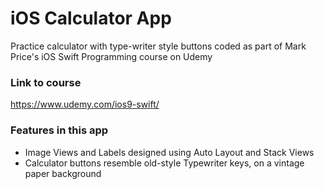 # iOS Calculator App
Practice calculator with type-writer style buttons coded as part of Mark Price's iOS Swift Programming course on Udemy

### Link to course

https://www.udemy.com/ios9-swift/

### Features in this app

- Image Views and Labels designed using Auto Layout and Stack Views
- Calculator buttons resemble old-style Typewriter keys, on a vintage paper background
